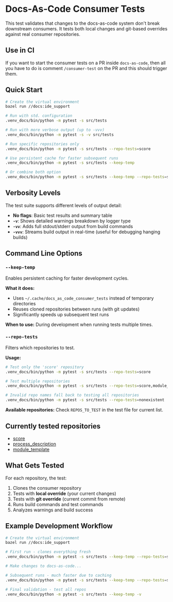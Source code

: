 # Docs-As-Code Consumer Tests

This test validates that changes to the docs-as-code system don't break downstream consumers. 
It tests both local changes and git-based overrides against real consumer repositories.

## Use in CI

If you want to start the consumer tests on a PR inside `docs-as-code`, then all you have to do is comment 
`/consumer-test` on the PR and this should trigger them.

## Quick Start

```bash
# Create the virtual environment
bazel run //docs:ide_support

# Run with std. configuration
.venv_docs/bin/python -m pytest -s src/tests

# Run with more verbose output (up to -vvv)
.venv_docs/bin/python -m pytest -s -v src/tests 

# Run specific repositories only
.venv_docs/bin/python -m pytest -s src/tests --repo-tests=score

# Use persistent cache for faster subsequent runs
.venv_docs/bin/python -m pytest -s src/tests --keep-temp

# Or combine both option
.venv_docs/bin/python -m pytest -s src/tests --keep-temp --repo-tests=score
```

## Verbosity Levels

The test suite supports different levels of output detail:

- **No flags**: Basic test results and summary table
- **`-v`**: Shows detailed warnings breakdown by logger type
- **`-vv`**: Adds full stdout/stderr output from build commands
- **`-vvv`**: Streams build output in real-time (useful for debugging hanging builds)

## Command Line Options

### `--keep-temp`
Enables persistent caching for faster development cycles.

**What it does:**
- Uses `~/.cache/docs_as_code_consumer_tests` instead of temporary directories
- Reuses cloned repositories between runs (with git updates)
- Significantly speeds up subsequent test runs

**When to use:** During development when running tests multiple times.

### `--repo-tests`
Filters which repositories to test.

**Usage:**
```bash
# Test only the 'score' repository
.venv_docs/bin/python -m pytest -s src/tests --repo-tests=score

# Test multiple repositories
.venv_docs/bin/python -m pytest -s src/tests --repo-tests=score,module_template

# Invalid repo names fall back to testing all repositories
.venv_docs/bin/python -m pytest -s src/tests --repo-tests=nonexistent
```

**Available repositories:** Check `REPOS_TO_TEST` in the test file for current list.

## Currently tested repositories

- [score](https://github.com/eclipse-score/score)
- [process_description](https://github.com/eclipse-score/process_description)
- [module_template](https://github.com/eclipse-score/module_template)

## What Gets Tested

For each repository, the test:
1. Clones the consumer repository
2. Tests with **local override** (your current changes)
3. Tests with **git override** (current commit from remote)
4. Runs build commands and test commands
5. Analyzes warnings and build success

## Example Development Workflow

```bash
# Create the virtual environment
bazel run //docs:ide_support

# First run - clones everything fresh
.venv_docs/bin/python -m pytest -s src/tests --keep-temp --repo-tests=score -v

# Make changes to docs-as-code...

# Subsequent runs - much faster due to caching
.venv_docs/bin/python -m pytest -s src/tests --keep-temp --repo-tests=score -v

# Final validation - test all repos
.venv_docs/bin/python -m pytest -s src/tests --keep-temp -v
```
